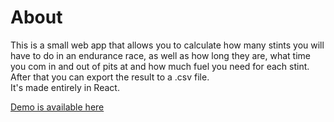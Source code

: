 # About
This is a small web app that allows you to calculate how many stints you will have to do in an endurance race, as well as how long they are, what time you com in and out of pits at and how much fuel you need for each stint. After that you can export the result to a .csv file.  
It's made entirely in React.  
  
[Demo is available here](https://schmatteo.github.io/endurance-stint-calculator/)

